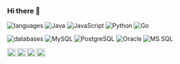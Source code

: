 ### Hi there 👋

![languages](https://img.shields.io/badge/-languages-lightgrey?style=flat-square)
![Java](https://img.shields.io/badge/-Java-lightgrey?logo=Java)
![JavaScript](https://img.shields.io/badge/-JavaScript-lightgrey?logo=JavaScript)
![Python](https://img.shields.io/badge/-Python-lightgrey?logo=Python)
![Go](https://img.shields.io/badge/-Go-lightgrey?logo=Go)

![databases](https://img.shields.io/badge/-databases-lightgrey?style=flat-square)
![MySQL](https://img.shields.io/badge/-MySQL-lightgrey?logo=MySQL)
![PostgreSQL](https://img.shields.io/badge/-PostgreSQL-lightgrey?logo=PostgreSQL)
![Oracle](https://img.shields.io/badge/-Oracle-lightgrey?logo=Oracle)
![MS SQL](https://img.shields.io/badge/-MS%20SQL-lightgrey?logo=Microsoft%20SQL%20Server)

<a href="https://twitter.com/datengaertner">
  <img align="left" alt="Twitter" width="20px" src="https://cdn.jsdelivr.net/npm/simple-icons@v3/icons/twitter.svg" />
</a>
<a href="https://linkedin.com/in/jensdibbern">
  <img align="left" alt="LinkedIn" width="20px" src="https://cdn.jsdelivr.net/npm/simple-icons@v3/icons/linkedin.svg" />
</a>
  <img align="left" alt="Xing" width="20px" src="https://cdn.jsdelivr.net/npm/simple-icons@v3/icons/xing.svg" />
  <img align="left" alt="StackOverflow" width="20px" src="https://cdn.jsdelivr.net/npm/simple-icons@v3/icons/stackoverflow.svg" />


<!--
**datengaertnerei/datengaertnerei** is a ✨ _special_ ✨ repository because its `README.md` (this file) appears on your GitHub profile.

Here are some ideas to get you started:

- 🔭 I’m currently working on ...
- 🌱 I’m currently learning ...
- 👯 I’m looking to collaborate on ...
- 🤔 I’m looking for help with ...
- 💬 Ask me about ...
- 📫 How to reach me: ...
- 😄 Pronouns: ...
- ⚡ Fun fact: ...
-->
